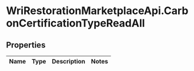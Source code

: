# WriRestorationMarketplaceApi.CarbonCertificationTypeReadAll

## Properties
Name | Type | Description | Notes
------------ | ------------- | ------------- | -------------


